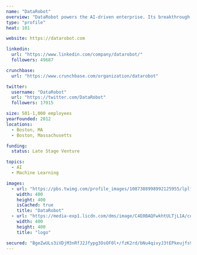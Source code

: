 ```yaml
---
name: "DataRobot"
overview: "DataRobot powers the AI-driven enterprise. Its breakthrough invention of automated machine learning empowers users throughout the organization to consistently make business decisions unmatched in simplicity, speed, and accuracy. The DataRobot platform evaluates hundreds of cutting-edge machine learning algorithms to discover, deploy, and customize the best machine learning models for every situation. DataRobot delivers the most accurate insights at scale, providing the fastest path to data science success for organizations of all sizes."
type: "profile"
heat: 101

website: https://datarobot.com

linkedin:
  url: "https://www.linkedin.com/company/datarobot/"
  followers: 49687

crunchbase:
  url: "https://www.crunchbase.com/organization/datarobot"

twitter:
  username: "DataRobot"
  url: "https://twitter.com/DataRobot"
  followers: 17015

size: 501-1,000 employees
yearFounded: 2012
locations:
  - Boston, MA
  - Boston, Massachusetts

funding:
  status: Late Stage Venture

topics:
  - AI
  - Machine Learning

images:
  - url: "https://pbs.twimg.com/profile_images/1087388998992125955/lplfj6G3_400x400.jpg"
    width: 400
    height: 400
    isCached: true
    title: "DataRobot"
  - url: "https://media-exp1.licdn.com/dms/image/C4E0BAQFwkhtULTjL1A/company-logo_200_200/0?e=1594857600&v=beta&t=FM0oMpF-rNvN1sBeBYtCiQQNywAdoyLXVBUO8EtUxEw"
    width: 400
    height: 400
    title: "logo"

secured: "BgeZwULs3iVDjM3nRfJ2Jfypg3OsOF0l+/fzK2rd/bNu4qivyJ3tEPkeujfs9Ph5GuWEuzC76+uGBMD2gO6RLL5/ASpTRpYktsr61IVtBe105KsqXjPl/xZbChpYWdV2vHdlqZcJ1izRfPsPmm5nLTNLNELk+Q9g3E1fbHMaKPFMxYMJ9tbN79RgEvA/QGFtr74Dg6Li9Kw70+14tH3AQHipJbZbc+NmrY8Xgs74XsBI4Dyy1Bl7R+qDzth9dQht9RlNRi3Xrwc3Tgxyfh6HcT4GH+WZ8IRNRPX42/bK6JuTjFIilWF/dV+Jbhy1PN+FkqymjhMOTdF2oF7eNWWogkzhDxXGG/zNPxvnNudH2XtPJOi8MzEZTDNp2OPbNCJOF3VFEL+NkwtyaQQPSAlJ7Hfp6HUP1vCgY+InNdtC9Mw=;kyRZqCpJ4FkyhAEZ8Dc9+g=="
---
```


